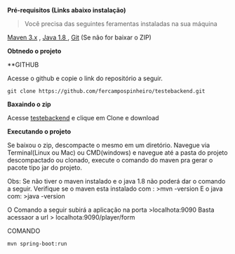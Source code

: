


**Pré-requisitos (Links abaixo instalação)**

>Você precisa das seguintes feramentas instaladas na sua máquina

<a href="https://haylson.wordpress.com/2017/06/28/maven-instalando-e-configurando-em-seus-projetos/">Maven 3.x</a> ,
<a href="https://www3.ntu.edu.sg/home/ehchua/programming/howto/JDK_Howto.html">Java 1.8 </a> ,
<a href="https://git-scm.com/book/pt-br/v1/Primeiros-passos-Instalando-Git">Git</a> (Se não for baixar o ZIP)

**Obtnedo o projeto**

**GITHUB

Acesse o github e copie o link do repositório a seguir.
```
git clone https://github.com/fercampospinheiro/testebackend.git
```

**Baxaindo o zip**

Acesse <a href="https://github.com/fercampospinheiro/testebackend">testebackend</a> e clique em Clone e download 
		
**Executando o projeto**

Se baixou o zip, descompacte o mesmo em um diretório. 
Navegue via Terminal(Linux ou Mac) ou CMD(windows) e navegue até a pasta do projeto descompactado ou clonado,
execute o comando do maven pra gerar o pacote tipo jar do projeto.

Obs: 	Se não tiver o  maven instalado e o java 1.8 não poderá dar o comando a seguir. 
		Verifique se o maven esta instalado com : >mvn -version
		E o java com: >java -version     

O Comando a seguir subirá a aplicação na porta >localhota:9090
Basta acessaor a url > localhota:9090/player/form

COMANDO
```
mvn spring-boot:run
```

